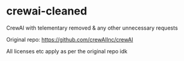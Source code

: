 # crewai-cleaned
CrewAI with telementary removed &amp; any other unnecessary requests 

Original repo: https://github.com/crewAIInc/crewAI

All licenses etc apply as per the original repo idk
